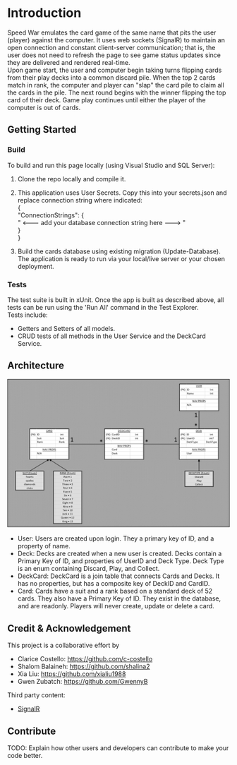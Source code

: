 # Introduction 
Speed War emulates the card game of the same name that pits the user (player) against the computer. It uses web sockets (SignalR) to maintain an open connection and constant client-server communication; that is, the user does not need to refresh the page to see game status updates since they are delivered and rendered real-time.  
Upon game start, the user and computer begin taking turns flipping cards from their play decks into a common discard pile. When the top 2 cards match in rank, the computer and player can "slap" the card pile to claim all the cards in the pile. The next round begins with the winner flipping the top card of their deck. Game play continues until either the player of the computer is out of cards. 

## Getting Started
### Build
To build and run this page locally (using Visual Studio and SQL Server):
1. Clone the repo locally and compile it.  
2. This application uses User Secrets. Copy this into your secrets.json and replace connection string where indicated:  
    {  
      "ConnectionStrings": {  
        " <--- add your database connection string here ---> "  
      }  
    }  

3. Build the cards database using existing migration (Update-Database).
The application is ready to run via your local/live server or your chosen deployment.  

### Tests
The test suite is built in xUnit. Once the app is built as described above, all tests can be run using the 'Run All' command in the Test Explorer.  
Tests include:
- Getters and Setters of all models.
- CRUD tests of all methods in the User Service and the DeckCard Service.

## Architecture

![db schema](assets/schema.png)
- User: Users are created upon login. They a primary key of ID, and a property of name.
- Deck: Decks are created when a new user is created. Decks contain a Primary Key of ID, and properties of UserID and Deck Type. Deck Type is an enum containing Discard, Play, and Collect.
- DeckCard: DeckCard is a join table that connects Cards and Decks. It has no properties, but has a composite key of DeckID and CardID.
- Card: Cards have a suit and a rank based on a standard deck of 52 cards. They also have a Primary Key of ID. They exist in the database, and are readonly. Players will never create, update or delete a card.  




## Credit & Acknowledgement
This project is a collaborative effort by  
  - Clarice Costello: https://github.com/c-costello  
  - Shalom Balaineh: https://github.com/shalina2  
  - Xia Liu: https://github.com/xialiu1988  
  - Gwen Zubatch: https://github.com/GwennyB  

Third party content:  
- [SignalR](https://dotnet.microsoft.com/apps/aspnet/real-time)


## Contribute
TODO: Explain how other users and developers can contribute to make your code better. 

